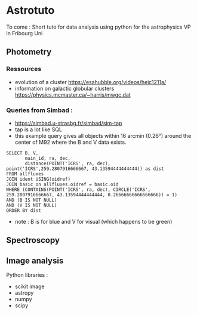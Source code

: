 # Astrotuto

To come : Short tuto for data analysis using python  for the astrophysics VP in Fribourg Uni

## Photometry

### Ressources

- evolution of a cluster https://esahubble.org/videos/heic1211a/
- information on galactic globular clusters https://physics.mcmaster.ca/~harris/mwgc.dat

### Queries from Simbad : 

- https://simbad.u-strasbg.fr/simbad/sim-tap
- tap is a lot like SQL
- this example query gives all objects within 16 arcmin (0.26°) around the center of M92 where the B and V data exists. 

```sql:
SELECT B, V, 
       main_id, ra, dec, 
       distance(POINT('ICRS', ra, dec), point('ICRS',259.2807916666667, 43.13594444444444)) as dist 
FROM allfluxes 
JOIN ident USING(oidref) 
JOIN basic on allfluxes.oidref = basic.oid
WHERE (CONTAINS(POINT('ICRS', ra, dec), CIRCLE('ICRS', 259.2807916666667, 43.13594444444444, 0.26666666666666666)) = 1) 
AND (B IS NOT NULL) 
AND (V IS NOT NULL)
ORDER BY dist
```

- note : B is for blue and V for visual (which happens to be green)


## Spectroscopy

## Image analysis

Python libraries : 
- scikit image
- astropy
- numpy
- scipy
